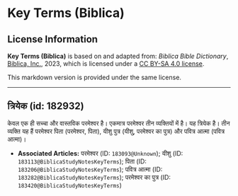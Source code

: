 # Key Terms (Biblica)

## License Information

**Key Terms (Biblica)** is based on and adapted from: _Biblica Bible Dictionary_, [Biblica, Inc.](https://www.biblica.com/), 2023, which is licensed under a [CC BY-SA 4.0 license](https://creativecommons.org/licenses/by-sa/4.0/legalcode.en).

This markdown version is provided under the same license.



--------------------------------

## त्रियेक (id: 182932)

केवल एक ही सच्चा और वास्तविक परमेश्वर है। एकमात्र परमेश्वर तीन व्यक्तियों में है। यह त्रियेक है। तीन व्यक्ति यह हैं परमेश्वर पिता (परमेश्वर, पिता), यीशु पुत्र (यीशु, परमेश्वर का पुत्र) और पवित्र आत्मा (पवित्र आत्मा)। 

* **Associated Articles:** परमेश्वर (ID: `183093@Unknown`); यीशु  (ID: `183113@BiblicaStudyNotesKeyTerms`); पिता (ID: `183206@BiblicaStudyNotesKeyTerms`); पवित्र आत्मा (ID: `183282@BiblicaStudyNotesKeyTerms`); परमेश्‍वर का पुत्र (ID: `183420@BiblicaStudyNotesKeyTerms`)

